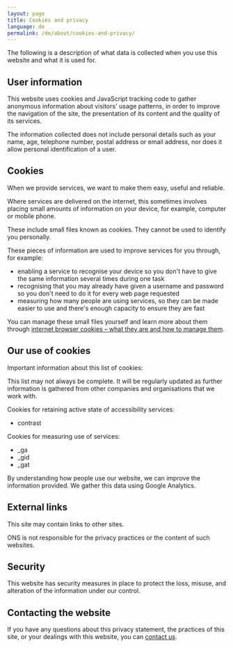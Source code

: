 ```yaml
---
layout: page
title: Cookies and privacy
language: de
permalink: /de/about/cookies-and-privacy/
---
```

The following is a description of what data is collected when you use this website and what it is used for.

## User information
This website uses cookies and JavaScript tracking code to gather anonymous information about visitors' usage patterns, in order to improve the navigation of the site, the presentation of its content and the quality of its services.

The information collected does not include personal details such as your name, age, telephone number, postal address or email address, nor does it allow personal identification of a user.

## Cookies
When we provide services, we want to make them easy, useful and reliable.

Where services are delivered on the internet, this sometimes involves placing small amounts of information on your device, for example, computer or mobile phone.

These include small files known as cookies. They cannot be used to identify you personally.

These pieces of information are used to improve services for you through, for example:

- enabling a service to recognise your device so you don't have to give the same information several times during one task
- recognising that you may already have given a username and password so you don't need to do it for every web page requested
- measuring how many people are using services, so they can be made easier to use and there's enough capacity to ensure they are fast

You can manage these small files yourself and learn more about them through [internet browser cookies – what they are and how to manage them](https://www.aboutcookies.org/).

## Our use of cookies
Important information about this list of cookies:

This list may not always be complete. It will be regularly updated as further information is gathered from other companies and organisations that we work with.

Cookies for retaining active state of accessibility services:

- contrast

Cookies for measuring use of services:

- _ga
- _gid
- _gat

By understanding how people use our website, we can improve the information provided. We gather this data using Google Analytics.

## External links
This site may contain links to other sites.

ONS is not responsible for the privacy practices or the content of such websites.

## Security
This website has security measures in place to protect the loss, misuse, and alteration of the information under our control.

## Contacting the website
If you have any questions about this privacy statement, the practices of this site, or your dealings with this website, you can [contact us](mailto:{{site.email_contacts.functional}}).
